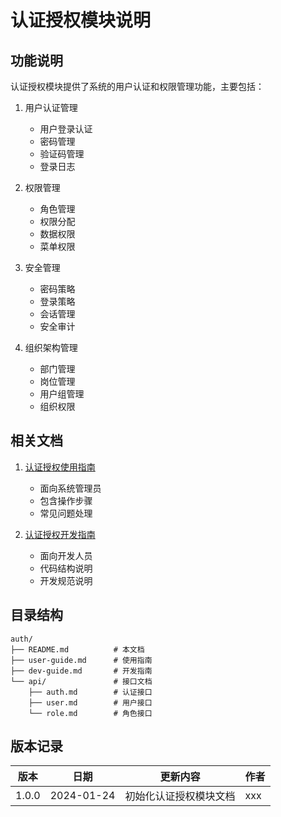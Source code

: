 # 认证授权模块说明

## 功能说明

认证授权模块提供了系统的用户认证和权限管理功能，主要包括：

1. 用户认证管理
   - 用户登录认证
   - 密码管理
   - 验证码管理
   - 登录日志

2. 权限管理
   - 角色管理
   - 权限分配
   - 数据权限
   - 菜单权限

3. 安全管理
   - 密码策略
   - 登录策略
   - 会话管理
   - 安全审计

4. 组织架构管理
   - 部门管理
   - 岗位管理
   - 用户组管理
   - 组织权限

## 相关文档

1. [认证授权使用指南](user-guide.md)
   - 面向系统管理员
   - 包含操作步骤
   - 常见问题处理

2. [认证授权开发指南](dev-guide.md)
   - 面向开发人员
   - 代码结构说明
   - 开发规范说明

## 目录结构

```plaintext
auth/
├── README.md          # 本文档
├── user-guide.md      # 使用指南
├── dev-guide.md       # 开发指南
└── api/               # 接口文档
    ├── auth.md        # 认证接口
    ├── user.md        # 用户接口
    └── role.md        # 角色接口
```

## 版本记录

| 版本 | 日期 | 更新内容 | 作者 |
|------|------|----------|------|
| 1.0.0 | 2024-01-24 | 初始化认证授权模块文档 | xxx | 